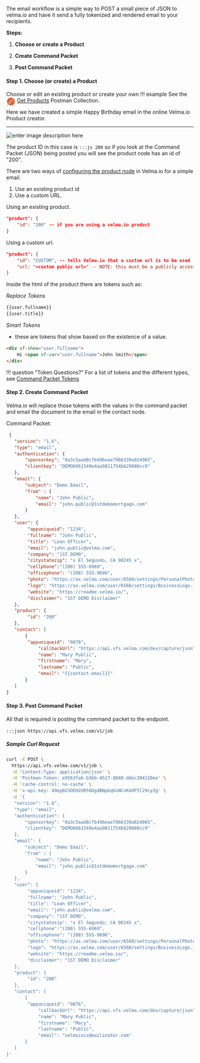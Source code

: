 The email workflow is  a simple way to POST a small piece of JSON to velma.io and have it send a fully tokenized and rendered email to your recipients.   

**Steps:**

1. **Choose or create a Product**

2. **Create Command Packet**

3. **Post Command Packet**

#### Step 1. Choose (or create) a Product


Choose or edit an existing product or create your own
!!! example
    See the <img src="../../images/postmanIcon.png" width="24" align="left" style="padding-right: 5px;"><a href="https://readme.velma.io/#13223d0c-c9fa-44cf-b8f0-1de9d562a030" target="_blank">Get Products</a> Postman Collection.

Here we have created a simple Happy Birthday email in the online Velma.io Product creator.

---
![enter image description here](https://s3-us-west-2.amazonaws.com/vfs-docs/APIDocs/Simple+-+Email+Workflow/SimpleEmail.jpg)


The product ID in this case is `:::js 200` so if you look at the Command Packet (JSON) being posted you will see the product node has an id of "200".

There are two ways of [configuring the product node][2] in Velma.io for a simple email.

1. Use an existing product id
2. Use a custom URL.

[2]: /getting-started/commandpacket-spec/#product

Using an existing product.

```json
"product": {
	"id": "200" -- if you are using a velma.io product
}
```
Using a custom url.

```json
"product": {
	"id": "CUSTOM", -- tells Velma.io that a custom url is to be used
	"url: "<custom public url>" -- NOTE: this must be a publicly accessible URL.
}
```

Inside the html of the product there are tokens such as:

*Replace Tokens*

```html
{{user.fullname}}
{{user.title}}
```

*Smart Tokens*
- these are tokens that show based on the existence of a value.

```html
<div vf-show="user.fullname">
	Hi <span vf-var="user.fullname">John Smith</span>
</div>
```

!!! question "Token Questions?"
    For a list of tokens and the different types, see [Command Packet Tokens](/getting-started/commandpacket-tokens/)



#### Step 2. Create Command Packet

Velma.io will replace those tokens with the values in the command packet and email the document to the email in the contact node.


Command Packet:

```json
 {
   "version": "1.6",
   "type": "email",
   "authentication": {
       "sponsorkey": "0a3c5aad8cfb496eae7966339a024965",
       "clientkey": "DEMO6661549e4aa9811754bb29880cc9"
   },
   "email": {
       "subject": "Demo Email",
       "from" : {
           "name": "John Public",
           "email": "john.public@1stdemomortgage.com"
       }
   },
   "user": {
        "appuniqueid": "1234",
        "fullname": "John Public",
        "title": "Loan Officer",
        "email": "john.public@velma.com",
        "company": "1ST DEMO",
        "citystatezip": "x El Segundo, CA 90245 x",
        "cellphone":"(208) 555-6969",
        "officephone": "(208) 555-9696",
        "photo": "https://as.velma.com/user/6560/settings/PersonalPhoto.jpg",
        "logo": "https://as.velma.com/user/6560/settings/BusinessLogo.jpg",
        "website": "https://readme.velma.io/",
        "disclaimer": "1ST DEMO Disclaimer"
   },  
   "product": {
        "id": "200"
   },
   "contact": [
       {
        "appuniqueid": "9876",
            "callbackUrl": "https://api.vfs.velma.com/dev/capture/json",
            "name": "Mary Public",
            "firstname": "Mary",
            "lastname": "Public",
            "email": "{{contact-email}}"
       }
   ]
}
```

#### Step 3. Post Command Packet

All that is required is posting the command packet to the endpoint.

`:::json https://api.vfs.velma.com/v1/job`


##### Sample Curl Request

```bash
curl -X POST \
  https://api.vfs.velma.com/v1/job \
  -H 'Content-Type: application/json' \
  -H 'Postman-Token: e9563fab-b3bb-4527-8660-ddec304120ee' \
  -H 'cache-control: no-cache' \
  -H 'x-api-key: 49ep6U3OEH2UR56Dg4BNp6qKxNCnKeDP3l29cyZg' \
  -d '{
   "version": "1.6",
   "type": "email",
   "authentication": {
       "sponsorkey": "0a3c5aad8cfb496eae7966339a024965",
       "clientkey": "DEMO6661549e4aa9811754bb29880cc9"
   },
   "email": {
       "subject": "Demo Email",
       "from" : {
           "name": "John Public",
           "email": "john.public@1stdemomortgage.com"
       }
   },
   "user": {
        "appuniqueid": "1234",
        "fullname": "John Public",
        "title": "Loan Officer",
        "email": "john.public@velma.com",
        "company": "1ST DEMO",
        "citystatezip": "x El Segundo, CA 90245 x",
        "cellphone":"(208) 555-6969",
        "officephone": "(208) 555-9696",
        "photo": "https://as.velma.com/user/6560/settings/PersonalPhoto.jpg",
        "logo": "https://as.velma.com/user/6560/settings/BusinessLogo.jpg",
        "website": "https://readme.velma.io/",
        "disclaimer": "1ST DEMO Disclaimer"
   },  
   "product": {
        "id": "200"
   },
   "contact": [
       {
        "appuniqueid": "9876",
            "callbackUrl": "https://api.vfs.velma.com/dev/capture/json",
            "name": "Mary Public",
            "firstname": "Mary",
            "lastname": "Public",
            "email": "velmaiois@mailinator.com"
       }
   ]
}'
```
